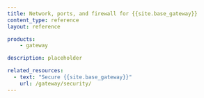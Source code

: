```yaml
---
title: Network, ports, and firewall for {{site.base_gateway}}
content_type: reference
layout: reference

products:
    - gateway

description: placeholder

related_resources:
  - text: "Secure {{site.base_gateway}}"
    url: /gateway/security/
---
```


<!--Original doc:
http://docs.konghq.com/gateway/latest/production/networking/firewall/
https://docs.konghq.com/gateway/latest/production/networking/default-ports/-->

